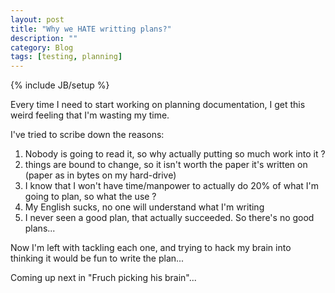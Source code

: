 ```yaml
---
layout: post
title: "Why we HATE writting plans?"
description: ""
category: Blog
tags: [testing, planning]
---
```

{% include JB/setup %}

Every time I need to start working on planning documentation,
I get this weird feeling that I'm wasting my time.

I've tried to scribe down the reasons:

1. Nobody is going to read it, so why actually putting so much work into it ?
1. things are bound to change, so it isn't worth the paper it's written on (paper as in bytes on my hard-drive)
1. I know that I won't have time/manpower to actually do 20% of what I'm going to plan, so what the use ?
1. My English sucks, no one will understand what I'm writing
1. I never seen a good plan, that actually succeeded. So there's no good plans...

Now I'm left with tackling each one, and trying to hack my brain into thinking it would be fun to write the plan...

Coming up next in "Fruch picking his brain"...